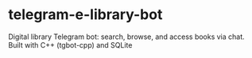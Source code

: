 # telegram-e-library-bot
Digital library Telegram bot: search, browse, and access books via chat. Built with C++ (tgbot-cpp) and SQLite

